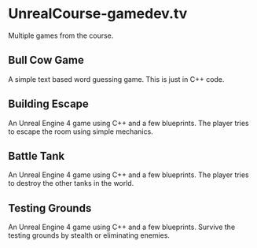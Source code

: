 # UnrealCourse-gamedev.tv
Multiple games from the course.

## Bull Cow Game
A simple text based word guessing game. This is just in C++ code.

## Building Escape
An Unreal Engine 4 game using C++ and a few blueprints. The player tries to escape the room using simple mechanics.

## Battle Tank
An Unreal Engine 4 game using C++ and a few blueprints. The player tries to destroy the other tanks in the world.

## Testing Grounds
An Unreal Engine 4 game using C++ and a few blueprints. Survive the testing grounds by stealth or eliminating enemies.
